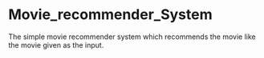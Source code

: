 # Movie_recommender_System
The simple movie recommender system which recommends the movie like the movie given as the input.
